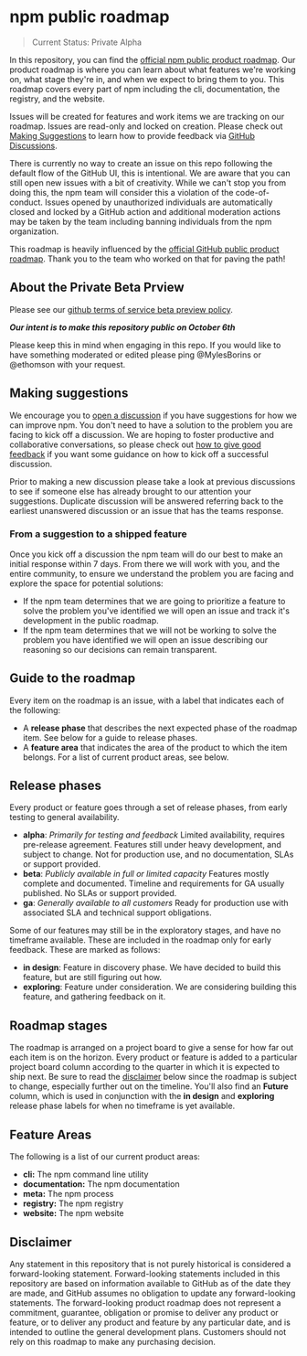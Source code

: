 # npm public roadmap

> Current Status: Private Alpha

In this repository, you can find the [official npm public product roadmap](https://github.com/npm/roadmap/projects/1). Our product roadmap is where you can learn about what features we're working on, what stage they're in, and when we expect to bring them to you. This roadmap covers every part of npm including the cli, documentation, the registry, and the website.

Issues will be created for features and work items we are tracking on our roadmap. Issues are read-only and locked on creation. Please check out [Making Suggestions](#making-suggestions) to learn how to provide feedback via [GitHub Discussions](https://github.com/npm/roadmap/discussions).

There is currently no way to create an issue on this repo following the default flow of the GitHub UI, this is intentional. We are aware that you can still open new issues with a bit of creativity. While we can't stop you from doing this, the npm team will consider this a violation of the code-of-conduct. Issues opened by unauthorized individuals are automatically closed and locked by a GitHub action and additional moderation actions may be taken by the team including banning individuals from the npm organization.

This roadmap is heavily influenced by the [official GitHub public product roadmap](https://github.com/github/roadmap). Thank you to the team who worked on that for paving the path!

## About the Private Beta Prview

Please see our [github terms of service beta preview policy](https://docs.github.com/en/github/site-policy/github-terms-of-service#j-beta-previews).

***Our intent is to make this repository public on October 6th***

Please keep this in mind when engaging in this repo. If you would like to have something moderated or edited please ping
@MylesBorins or @ethomson with your request.

## Making suggestions

We encourage you to [open a discussion](https://github.com/npm/roadmap/discussions) if you have suggestions for how we can improve npm. You don't need to have a solution to the problem you are facing to kick off a discussion. We are hoping to foster productive and collaborative conversations, so please check out [how to give good feedback](https://github.com/npm/roadmap/discussions/7) if you want some guidance on how to kick off a successful discussion.

Prior to making a new discussion please take a look at previous discussions to see if someone else has already brought to our attention your suggestions. Duplicate discussion will be answered referring back to the earliest unanswered discussion or an issue that has the teams response.

### From a suggestion to a shipped feature

Once you kick off a discussion the npm team will do our best to make an initial response within 7 days. From there we will work with you, and the entire community, to ensure we understand the problem you are facing and explore the space for potential solutions:

* If the npm team determines that we are going to prioritize a feature to solve the problem you've identified we will open an issue and track it's development in the public roadmap.
* If the npm team determines that we will not be working to solve the problem you have identified we will open an issue describing our reasoning so our decisions can remain transparent.

## Guide to the roadmap

Every item on the roadmap is an issue, with a label that indicates each of the following:

* A **release phase** that describes the next expected phase of the roadmap item. See below for a guide to release phases.
* A **feature area** that indicates the area of the product to which the item belongs. For a list of current product areas, see below.

## Release phases

Every product or feature goes through a set of release phases, from early testing to general availability.

* **alpha**: *Primarily for testing and feedback*
  Limited availability, requires pre-release agreement. Features still under heavy development, and subject to change. Not for production use, and no documentation, SLAs or support provided.
* **beta**: *Publicly available in full or limited capacity*
  Features mostly complete and documented. Timeline and requirements for GA usually published. No SLAs or support provided.
* **ga**: *Generally available to all customers*
  Ready for production use with associated SLA and technical support obligations.

Some of our features may still be in the exploratory stages, and have no timeframe available. These are included in the roadmap only for early feedback. These are marked as follows:

* **in design**:
  Feature in discovery phase. We have decided to build this feature, but are still figuring out how.
* **exploring**:
  Feature under consideration. We are considering building this feature, and gathering feedback on it.

## Roadmap stages

The roadmap is arranged on a project board to give a sense for how far out each item is on the horizon. Every product or feature is added to a particular project board column according to the quarter in which it is expected to ship next. Be sure to read the [disclaimer](#disclaimer) below since the roadmap is subject to change, especially further out on the timeline.  You'll also find an **Future** column, which is used in conjunction with the **in design** and **exploring** release phase labels for when no timeframe is yet available.

## Feature Areas

The following is a list of our current product areas:

- **cli:** The npm command line utility
- **documentation:** The npm documentation
- **meta:** The npm process
- **registry:** The npm registry
- **website:** The npm website

## Disclaimer 

Any statement in this repository that is not purely historical is considered a forward-looking statement. Forward-looking statements included in this repository are based on information available to GitHub as of the date they are made, and GitHub assumes no obligation to update any forward-looking statements. The forward-looking product roadmap does not represent a commitment, guarantee, obligation or promise to deliver any product or feature, or to deliver any product and feature by any particular date, and is intended to outline the general development plans. Customers should not rely on this roadmap to make any purchasing decision.
